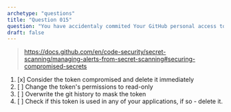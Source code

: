 ```yaml
---
archetype: "questions"
title: "Question 015"
question: "You have accidentaly commited Your GitHub personal access token to a public repository. What actions should You take to prevent Your account from being compromised?"
draft: false
---
```



> https://docs.github.com/en/code-security/secret-scanning/managing-alerts-from-secret-scanning#securing-compromised-secrets
1. [x] Consider the token compromised and delete it immediately
1. [ ] Change the token's permissions to read-only
1. [ ] Overwrite the git history to mask the token
1. [ ] Check if this token is used in any of your applications, if so - delete it.
